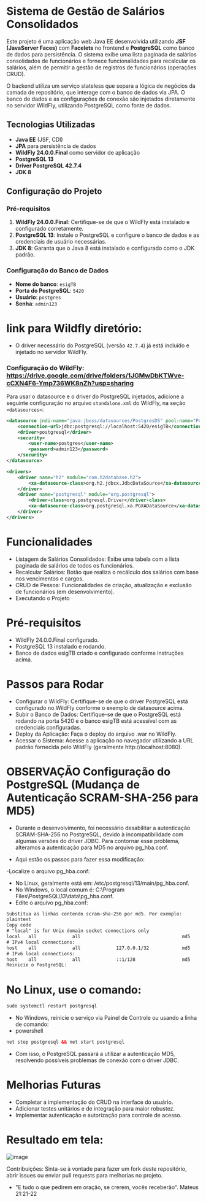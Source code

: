 # Sistema de Gestão de Salários Consolidados

Este projeto é uma aplicação web Java EE desenvolvida utilizando **JSF (JavaServer Faces)** com **Facelets** no frontend e **PostgreSQL** como banco de dados para persistência. O sistema exibe uma lista paginada de salários consolidados de funcionários e fornece funcionalidades para recalcular os salários, além de permitir a gestão de registros de funcionários (operações CRUD).

O backend utiliza um serviço stateless que separa a lógica de negócios da camada de repositório, que interage com o banco de dados via JPA. O banco de dados e as configurações de conexão são injetados diretamente no servidor WildFly, utilizando PostgreSQL como fonte de dados.

## Tecnologias Utilizadas

- **Java EE** (JSF, CDI)
- **JPA** para persistência de dados
- **WildFly 24.0.0.Final** como servidor de aplicação
- **PostgreSQL 13**
- **Driver PostgreSQL 42.7.4**
- **JDK 8**

## Configuração do Projeto

### Pré-requisitos

1. **WildFly 24.0.0.Final**: Certifique-se de que o WildFly está instalado e configurado corretamente.
2. **PostgreSQL 13**: Instale o PostgreSQL e configure o banco de dados e as credenciais de usuário necessárias.
3. **JDK 8**: Garanta que o Java 8 está instalado e configurado como o JDK padrão.

### Configuração do Banco de Dados

- **Nome do banco**: `esigTB`
- **Porta do PostgreSQL**: `5420`
- **Usuário**: `postgres`
- **Senha**: `admin123`

# link para Wildfly diretório: 

- O driver necessário do PostgreSQL (versão `42.7.4`) já está incluído e injetado no servidor WildFly.

### Configuração do WildFly: https://drive.google.com/drive/folders/1JGMwDbKTWve-cCXN4F6-Ymp736WK8nZh?usp=sharing

Para usar o datasource e o driver do PostgreSQL injetados, adicione a seguinte configuração no arquivo `standalone.xml` do WildFly, na seção `<datasources>`:

```xml
<datasource jndi-name="java:jboss/datasources/PostgresDS" pool-name="PostgresDS" enabled="true" use-java-context="true" statistics-enabled="${wildfly.datasources.statistics-enabled:${wildfly.statistics-enabled:false}}">
    <connection-url>jdbc:postgresql://localhost:5420/esigTB</connection-url>
    <driver>postgresql</driver>
    <security>
        <user-name>postgres</user-name>
        <password>admin123</password>
    </security>
</datasource>

<drivers>
    <driver name="h2" module="com.h2database.h2">
        <xa-datasource-class>org.h2.jdbcx.JdbcDataSource</xa-datasource-class>
    </driver>
    <driver name="postgresql" module="org.postgresql">
        <driver-class>org.postgresql.Driver</driver-class>
        <xa-datasource-class>org.postgresql.xa.PGXADataSource</xa-datasource-class>
    </driver>
</drivers>
```
# Funcionalidades

- Listagem de Salários Consolidados: Exibe uma tabela com a lista paginada de salários de todos os funcionários.
- Recalcular Salários: Botão que realiza o recálculo dos salários com base nos vencimentos e cargos.
- CRUD de Pessoa: Funcionalidades de criação, atualização e exclusão de funcionários (em desenvolvimento).
- Executando o Projeto

# Pré-requisitos
- WildFly 24.0.0.Final configurado.
- PostgreSQL 13 instalado e rodando.
- Banco de dados esigTB criado e configurado conforme instruções acima.
  
# Passos para Rodar

- Configurar o WildFly: Certifique-se de que o driver PostgreSQL está configurado no WildFly conforme o exemplo de datasource acima.
- Subir o Banco de Dados: Certifique-se de que o PostgreSQL está rodando na porta 5420 e o banco esigTB está acessível com as credenciais configuradas.
- Deploy da Aplicação: Faça o deploy do arquivo .war no WildFly.
- Acessar o Sistema: Acesse a aplicação no navegador utilizando a URL padrão fornecida pelo WildFly (geralmente http://localhost:8080).

# OBSERVAÇÃO Configuração do PostgreSQL (Mudança de Autenticação SCRAM-SHA-256 para MD5)

- Durante o desenvolvimento, foi necessário desabilitar a autenticação SCRAM-SHA-256 no PostgreSQL, devido à incompatibilidade com algumas versões do driver JDBC. Para contornar esse problema, alteramos a autenticação para MD5 no arquivo pg_hba.conf.

- Aqui estão os passos para fazer essa modificação:

-Localize o arquivo pg_hba.conf:

- No Linux, geralmente está em: /etc/postgresql/13/main/pg_hba.conf.
- No Windows, o local comum é: C:\Program Files\PostgreSQL\13\data\pg_hba.conf.
- Edite o arquivo pg_hba.conf:

```xml
Substitua as linhas contendo scram-sha-256 por md5. Por exemplo:
plaintext
Copy code
# "local" is for Unix domain socket connections only
local   all             all                                     md5
# IPv4 local connections:
host    all             all             127.0.0.1/32            md5
# IPv6 local connections:
host    all             all             ::1/128                 md5
Reinicie o PostgreSQL:
```

# No Linux, use o comando:
```xml
sudo systemctl restart postgresql
```
- No Windows, reinicie o serviço via Painel de Controle ou usando a linha de comando:
- powershell
```xml
net stop postgresql && net start postgresql
```
- Com isso, o PostgreSQL passará a utilizar a autenticação MD5, resolvendo possíveis problemas de conexão com o driver JDBC.

# Melhorias Futuras

- Completar a implementação do CRUD na interface do usuário.
- Adicionar testes unitários e de integração para maior robustez.
- Implementar autenticação e autorização para controle de acesso.

# Resultado em tela:

![image](https://github.com/user-attachments/assets/cbe0fac4-e75b-43da-bcd7-7065a8def0d2)


Contribuições:
Sinta-se à vontade para fazer um fork deste repositório, abrir issues ou enviar pull requests para melhorias no projeto.

- "E tudo o que pedirem em oração, se crerem, vocês receberão". Mateus 21:21-22





